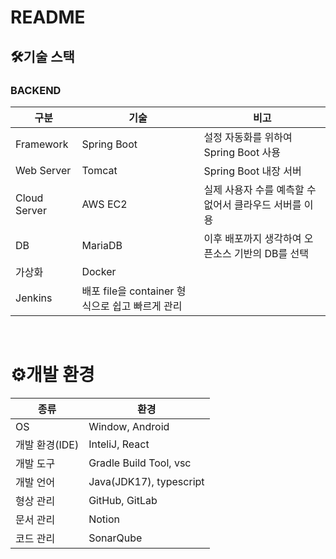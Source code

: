 # README



## 🛠기술 스택

### BACKEND

| 구분    | 기술                                     | 비고                  |
| ------------ | ----------------------------------------------- | ------------------------------------------------------ |
| Framework    | Spring Boot                                     | 설정 자동화를 위하여 Spring Boot 사용                  |
| Web Server   | Tomcat                                          | Spring Boot 내장 서버                                  |
| Cloud Server | AWS EC2                                         | 실제 사용자 수를 예측할 수 없어서 클라우드 서버를 이용 |
| DB           | MariaDB                                         | 이후 배포까지 생각하여 오픈소스 기반의 DB를 선택       |
| 가상화       | Docker                                          |                                                        |
| Jenkins      | 배포 file을 container 형식으로 쉽고 빠르게 관리 |                                                        |

​                                       

# ⚙개발 환경

| 종류 | 환경         |
| -------------- |-------------------------|
| OS             | Window, Android         |
| 개발 환경(IDE) | InteliJ, React          |
| 개발 도구      | Gradle Build Tool, vsc  |
| 개발 언어      | Java(JDK17), typescript |
| 형상 관리      | GitHub, GitLab          |
| 문서 관리      | Notion                  |
| 코드 관리      | SonarQube               |
